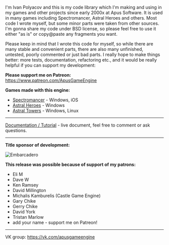 I'm Ivan Polyacov and this is my code library which I'm making and using in my games and other projects since early 2000x at Apus Software. It is used in many games including Spectromancer, Astral Heroes and others. Most code I wrote myself, but some minor parts were taken from other sources. I'm gonna share my code under BSD license, so please feel free to use it either "as is" or copy@paste any fragments you want.

Please keep in mind that I wrote this code for myself, so while there are many stable and convenient parts, there are also many unfinished, untested, poorly commented or just bad parts. I really hope to make things better: more tests, documentation, refactoring etc., and it would be really helpful if you can support my development:

**Please support me on Patreon:**
https://www.patreon.com/ApusGameEngine

**Games made with this engine:**

* [Spectromancer](https://store.steampowered.com/app/22500/Spectromancer/) - Windows, iOS
* [Astral Heroes](https://store.steampowered.com/app/488910/Astral_Heroes/) - Windows
* [Astral Towers](https://store.steampowered.com/app/983450/Astral_Towers/) - Windows, Linux

---
[Documentation / Tutorial](https://docs.google.com/document/d/1sl9x3FB-qI7e8DnW6dpUHevZSU8ddfsNHwwTk5ygYUs/edit?usp=sharing) - live document, feel free to comment or ask questions.

---

**Title sponsor of development:**

![Embarcadero](http://apus-software.com/engine/embarcadero.png)

**This release was possible because of support of my patrons:**
* Eli M
* Dave W
* Ken Ramsey
* David Millington
* Michalis Kamburelis (Castle Game Engine)
* Gary Chike
* Gerry Chike
* David York
* Tristan Marlow
* add your name - support me on Patreon!


---
VK group: https://vk.com/apusgameengine

